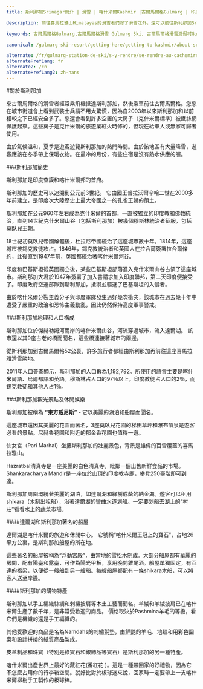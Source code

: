 ```yaml
---
title: 斯利那加Srinagar簡介 | 滑雪 | 喀什米爾Kashmir |古爾馬爾格Gulmarg | 印度India | Skigulmarg.com

description: 前往喜馬拉雅山Himalayas的滑雪者們除了滑雪之外，還可以前往斯利那加Srinagar購物，然後再前往達爾湖 Dal Lake 和莫臥兒Mughal花園遊覽，然後再從斯利那加Srinagar返回古爾馬格Gulmarg滑雪場。

keywords: 古爾馬爾格Gulmarg,古爾馬爾格滑雪 Gulmarg Ski, 古爾馬爾格滑雪渡假村Gulmarg Ski Resort, 喀什米爾滑雪Skiing in the Himalayas, 印度滑雪Skiing in India, 喜馬拉雅Himalaya, 喀什米爾Kashmir, Skigulmarg.com

canonical: /gulmarg-ski-resort/getting-here/getting-to-kashmir/about-srinagar

alternate: /fr/gulmarg-station-de-ski/s-y-rendre/se-rendre-au-cachemire/a-propos-srinagar
alternateHrefLang: fr
alternate2: /cn
alternateHrefLang2: zh-hans
---
```


#關於斯利那加

來古爾馬爾格的滑雪者經常乘飛機抵達斯利那加，然後乘車前往古爾馬爾格。您您在城市街道會上看到武裝士兵請不用太驚慌，因為自2003年以來斯利那加和以前相較之下已經安全多了。您還會看到許多空置的大房子（克什米爾標準）被鐵絲網保護起來。這些房子是克什米爾的旅遊業紅火時修的，但現在給軍人或無家可歸者使用。

由於氣候溫和，夏季是遊客遊覽斯利那加的熱門時間。由於該地區有大量降雪，遊客應該在冬季帶上保暖衣物。在最冷的月份，有些住宿是沒有熱水供應的喔。

###斯利那加簡史

斯利那加是印度查謨和喀什米爾邦的首府。

斯利那加的歷史可以追溯到公元前3世紀。 它由國王普拉沃爾辛哈二世在2000多年前建立，是印度次大陸歷史上最大帝國之一的孔雀王朝的領土。

斯利那加在公元960年左右成為克什米爾的首都，一直被獨立的印度教和佛教統治，直到14世紀克什米爾山谷（包括斯利那加）被幾個穆斯林統治者征服，包括莫臥兒王朝。

18世紀初莫臥兒帝國解體後，杜拉尼帝國統治了這座城市數十年。1814年，這座城市被錫克教徒攻占。1846年，錫克教統治者和英國人在拉合爾簽署拉合爾條約，此後直到1947年前，英國都統治著喀什米爾河谷。

印度和巴基斯坦從英國獨立後，某些巴基斯坦部落進入克什米爾山谷占領了這座城市。斯利那加大君於1947年簽署了加入書請求加入印度聯邦，第二天印度便接受了。印度政府空運部隊到斯利那加，抵禦並驅逐了巴基斯坦的入侵者。

由於喀什米爾分裂主義分子與印度軍隊發生過好幾次衝突，該城市在過去幾十年中遭受了嚴重的政治和恐怖主義動亂，因此仍然保持高度軍事警戒。

###斯利那加地理和人口構成

斯利那加位於傑赫勒姆河兩岸的喀什米爾山谷，河流穿過城市，流入達爾湖。 該市還以其9座古老的橋而聞名，這些橋連接著城市的兩邊。

從斯利那加到古爾馬爾格52公裏，許多旅行者都經由斯利那加再前往這座喜馬拉雅滑雪勝地。

2011年人口普查顯示，斯利那加的人口數為1,192,792。所使用的語言主要是喀什米爾語、烏爾都語和英語。穆斯林占人口的97％以上。印度教徒占人口的2％，而錫克教徒和其他人占1％。

###斯利那加觀光景點及休閒娛樂

斯利那加被稱為 **“東方威尼斯”** - 它以美麗的湖泊和船屋而聞名。

這座城市還因其美麗的花園而著名，3座莫臥兒花園的梯田草坪和瀑布噴泉是遊客必看的景點。尼赫魯花園和附近的郁金香花園也值得一遊。

仙女宮（Pari Marhal）坐擁斯利那加的壯麗景色，背景是雄偉的百雪覆蓋的喜馬拉雅山。

Hazratbal清真寺是一座美麗的白色清真寺，毗鄰一個出售新鮮食品的市場。 Shankaracharya Mandir是一座位於山頂的印度教寺廟，攀登250臺階即可到達。

斯利那加周圍環繞著美麗的湖泊，如達爾湖和綠樹成蔭的納金湖。遊客可以租用shikara（木制出租船），沿著達爾湖的彎曲水道划船。一定要划船去湖上的“村莊”看看水上的蔬菜市場。

####達爾湖和斯利那加著名的船屋

達爾湖是喀什米爾的旅遊和休閒中心。 它號稱“喀什米爾王冠上的寶石”，占地26平方公裏，是斯利那加船屋的所在地。

這些著名的船屋被稱為“浮動宮殿”，由當地的雪松木制成。大部分船屋都有華麗的房間，配有陽臺和露臺，可作為陽光甲板，享用晚間雞尾酒。船屋單獨固定，有互連的橋梁，以便從一艘船到另一艘船。每艘船屋都配有一條shikara木船，可以將客人送至岸邊。

####斯利那加的購物特產

斯利那加以手工編織絲綢和刺繡披肩等本土工藝而聞名。羊絨和羊絨披肩已在喀什米爾生產了數千年，是非常受歡迎的商品。 價格取決於Pashmina羊毛的等級，看它們是機織的還是手工編織的。

其他受歡迎的商品是名為Namdahs的刺繡氈墊，由鮮艷的羊毛、地毯和用彩色圖案和設計拼接的紙質產品製成。

皮革制品和珠寶（特別是綠寶石和銀飾品等寶石）是斯利那加的另一種特產。

喀什米爾出產世界上最好的藏紅花(番紅花 )。這是一種帶回家的好禮物，因為它不怎麽占用你的行李箱空間。就好比對於板球迷來說，回家時一定要帶上一支喀什米爾柳樹手工製作的板球棒。
